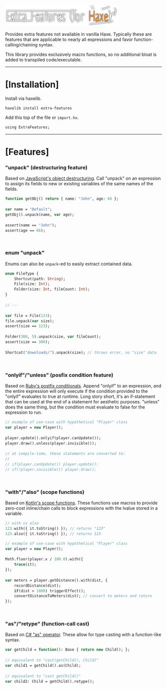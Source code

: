 <p align="left">
  <a href="https://github.com/RobertBorghese/Haxe-ExtraFeatures" title="extra-features-logo"><img src="logo/Logo.png" /></a>
</p>

Provides extra features not available in vanilla Haxe. Typically these are features that are applicable to nearly all expressions and favor function-calling/chaining syntax.

This library provides exclusively macro functions, so no additional bloat is added to transpiled code/executable.

---

# [Installation]

Install via haxelib.
```
haxelib install extra-features
```

Add this top of the file or `import.hx`.
```haxe
using ExtraFeatures;
```

---

# [Features]

### "unpack" (destructuring feature)

Based on [JavaScript's object destructuring](https://developer.mozilla.org/en-US/docs/Web/JavaScript/Reference/Operators/Destructuring_assignment). Call "unpack" on an expression to assign its fields to new or existing variables of the same names of the fields.
```haxe
function getObj() return { name: "John", age: 66 };

var name = "Default";
getObj().unpack(name, var age);

assert(name == "John");
assert(age == 66);
```

&nbsp;  

### enum "unpack"

Enums can also be `unpack`-ed to easily extract contained data.
```haxe
enum FileType {
	Shortcut(path: String);
	File(size: Int);
	Folder(size: Int, fileCount: Int);
}

// ---

var file = File(123);
file.unpack(var size);
assert(size == 123);

Folder(300, 5).unpack(size, var fileCount);
assert(size == 300);

Shortcut("downloads/").unpack(size); // throws error, no "size" data
```

&nbsp;  

### "onlyif"/"unless" (posfix condition feature)

Based on [Ruby's postfix conditionals](https://www.tutorialspoint.com/ruby/ruby_if_else.htm). Append "onlyif" to an expression, and the entire expression will only execute if the condition provided to the "onlyif" evaluates to true at runtime. Long story short, it's an if-statement that can be used at the end of a statement for aesthetic purposes. "unless" does the same thing, but the condition must evaluate to false for the expression to run.
```haxe
// example of use-case with hypothetical "Player" class
var player = new Player();

player.update().onlyif(player.canUpdate());
player.draw().unless(player.invisible());

// at compile-time, these statements are converted to:
//
// if(player.canUpdate()) player.update();
// if(!player.invisible()) player.draw();
```  

&nbsp;  

### "with"/"also" (scope functions)

Based on [Kotlin's scope functions](https://kotlinlang.org/docs/scope-functions.html). These functions use macros to provide zero-cost inline/chain calls to block expressions with the lvalue stored in a variable.
```haxe
// with vs also
123.with({ it.toString() }); // returns "123"
123.also({ it.toString() }); // returns 123
```
```haxe
// example of use-case with hypothetical "Player" class
var player = new Player();

Math.floor(player.x / 100.0).with({
    trace(it);
});

var meters = player.getDistance().with(dist, {
    recordDistance(dist);
    if(dist > 1000) triggerEffect();
    convertDistanceToMeters(dist); // convert to meters and return
});
```

&nbsp;  

### "as"/"retype" (function-call cast)

Based on [C# "as" operator](https://docs.microsoft.com/en-us/dotnet/csharp/language-reference/operators/type-testing-and-cast#as-operator). These allow for type casting with a function-like syntax.
```haxe
var getChild = function(): Base { return new Child(); };

// equivalent to "cast(getChild(), Child)"
var child1 = getChild().as(Child);

// equivalent to "cast getChild()"
var child2: Child = getChild().retype();
```